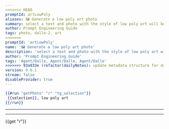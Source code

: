 ```yaml
---
<<<<<<< HEAD
promptId: artLowPoly
aliases: 🖼️ Generate a low poly art photo
summary: select a text and photo with the style of low poly art will be generated using Dalle-2
author: Prompt Engineering Guide
tags: photo, dalle-2, art
=======
promptId: 'artLowPoly'
name: '🖼️ Generate a low poly art photo'
description: 'select a text and photo with the style of low poly art will be generated using Dalle-2'
author: 'Prompt Engineering Guide'
tags: 'Agent/Dalle, Agent/Dalle, Agent/Dalle'
>>>>>>> 93a933e (refactor(dailyNotes): update metadata structure for daily notes)
version: 0.0.1
stream: false
disableProvider: true
---
```

```handlebars
{{#run "getPhoto" "r" "tg_selection"}}
 {{selection}}, low poly art
{{/run}}
```
***
***
{{get "r"}}